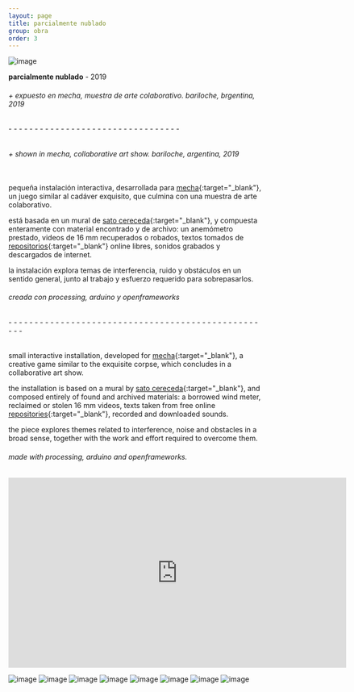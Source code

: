 ```yaml
---
layout: page
title: parcialmente nublado
group: obra
order: 3
---
```


![image](public/images/parcialmente_gif_01.gif)

**parcialmente nublado** - 2019

###### + expuesto en mecha, muestra de arte colaborativo. bariloche, brgentina, 2019
###### - - - - - - - - - - - - - - - - - - - - - - - - - - - - - - - - -
###### + shown in mecha, collaborative art show. bariloche, argentina, 2019

\
pequeña instalación interactiva, desarrollada para [mecha](https://www.facebook.com/ProyectoMecha/){:target="_blank"}, un juego similar al cadáver exquisito, que culmina con una muestra de arte colaborativo.

está basada en un mural de [sato cereceda](https://www.instagram.com/satocereceda/){:target="_blank"}, y compuesta enteramente con material encontrado y de archivo: un anemómetro prestado, videos de 16 mm recuperados o robados, textos tomados de [repositorios](https://github.com/dariusk/corpora){:target="_blank"} online libres, sonidos grabados y descargados de internet.

la instalación explora temas de interferencia, ruido y obstáculos en un sentido general, junto al trabajo y esfuerzo requerido para sobrepasarlos.

###### creada con processing, arduino y openframeworks

###### - - - - - - - - - - - - - - - - - - - - - - - - - - - - - - - - - - - - - - - - - - - - - - - - - - -

small interactive installation, developed for [mecha](https://www.facebook.com/ProyectoMecha/){:target="_blank"}, a creative game similar to the exquisite corpse, which concludes in a collaborative art show.

the installation is based on a mural by [sato cereceda](https://www.instagram.com/satocereceda/){:target="_blank"}, and composed entirely of found and archived materials: a borrowed wind meter, reclaimed or stolen 16 mm videos, texts taken from free online [repositories](https://github.com/dariusk/corpora){:target="_blank"}, recorded and downloaded sounds.

the piece explores themes related to interference, noise and obstacles in a broad sense, together with the work and effort required to overcome them.

###### made with processing, arduino and openframeworks.

<iframe src="https://player.vimeo.com/video/380977405?color=ffffff&title=0&byline=0&portrait=0" width="670" height="377" frameborder="0" allow="autoplay; fullscreen; picture-in-picture" allowfullscreen></iframe>

![image](public/images/parcialmente_nublado_01.jpg)
![image](public/images/parcialmente_nublado_02.jpg)
![image](public/images/parcialmente_nublado_03.jpg)
![image](public/images/parcialmente_nublado_04.jpg)
![image](public/images/parcialmente_nublado_05.jpg)
![image](public/images/parcialmente_nublado_06.jpg)
![image](public/images/parcialmente_nublado_07.jpg)
![image](public/images/parcialmente_nublado_08.jpg)
